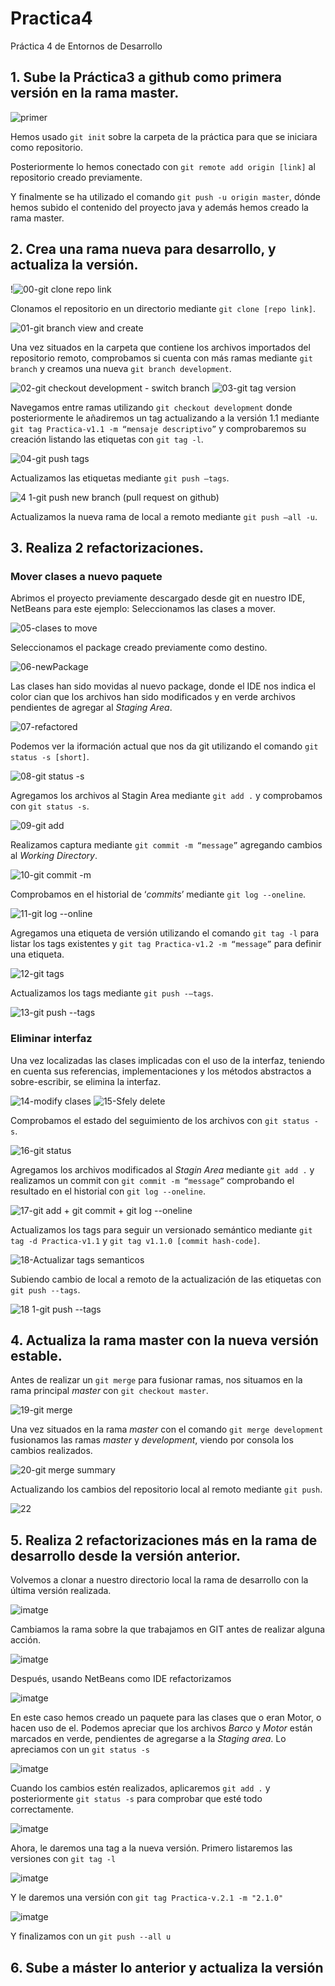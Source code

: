 # Practica4

Práctica 4 de Entornos de Desarrollo 

## 1. Sube la Práctica3 a github como primera versión en la rama master.

![primer](https://user-images.githubusercontent.com/95173613/157343854-e10bc4e4-ec97-4d57-b8df-58190e4b8802.png)

Hemos usado `git init` sobre la carpeta de la práctica para que se iniciara como repositorio.

Posteriormente lo hemos conectado con `git remote add origin [link]` al repositorio creado previamente. 

Y finalmente se ha utilizado el comando `git push -u origin master`, dónde hemos subido el contenido del proyecto java y además hemos creado la rama master.


## 2. Crea una rama nueva para desarrollo, y actualiza la versión.

!![00-git clone repo link](https://user-images.githubusercontent.com/77643882/158163542-120287a1-1ac1-49e3-9e73-9cac77862898.png)

Clonamos el repositorio en un directorio mediante `git clone [repo link]`.

![01-git branch view and create](https://user-images.githubusercontent.com/77643882/158163892-46ae095a-3cf8-485a-8846-6d73caf3dfdc.png)

Una vez situados en la carpeta que contiene los archivos importados del repositorio remoto,
comprobamos si cuenta con más ramas mediante `git branch` y creamos una nueva `git branch development`.

![02-git checkout development - switch branch](https://user-images.githubusercontent.com/77643882/158164201-c20c3e78-d6c3-426c-ad05-5bdb7335dd22.png)
![03-git tag version ](https://user-images.githubusercontent.com/77643882/158164473-28caad85-19fd-47e1-89ab-98c9a9317eb6.png)

Navegamos entre ramas utilizando `git checkout development` donde posteriormente le añadiremos un tag actualizando a la versión 1.1 mediante `git tag Practica-v1.1 -m “mensaje descriptivo”` y comprobaremos su creación listando las etiquetas con `git tag -l`.

![04-git push tags](https://user-images.githubusercontent.com/77643882/158164644-51922b9f-865f-4718-89c9-7ed356ab9152.png)

Actualizamos las etiquetas mediante `git push –tags`.

![4 1-git push new branch (pull request on github)](https://user-images.githubusercontent.com/77643882/158164861-07fc9954-a767-4908-9d07-678e37c64f0e.png)

Actualizamos la nueva rama de local a remoto mediante `git push –all -u`.

## 3. Realiza 2 refactorizaciones.

### Mover clases a nuevo paquete

Abrimos el proyecto previamente descargado desde git en nuestro IDE, NetBeans para este ejemplo:
Seleccionamos las clases a mover.

![05-clases to move](https://user-images.githubusercontent.com/77643882/158165232-995f2254-07f0-4d7a-ad31-fcc331859b11.png)

Seleccionamos el package creado previamente como destino.

![06-newPackage](https://user-images.githubusercontent.com/77643882/158165274-407d5741-8b14-4678-a756-9669e25214ff.png)

Las clases han sido movidas al nuevo package, donde el IDE nos indica el color cian que los archivos han sido modificados y en verde archivos pendientes de agregar al *Staging Area*.

![07-refactored](https://user-images.githubusercontent.com/77643882/158165330-1c52388d-71ee-439b-9f6d-6e8a2fd9a838.png)

Podemos ver la iformación actual que nos da git utilizando el comando `git status -s [short]`.

![08-git status -s](https://user-images.githubusercontent.com/77643882/158165407-60ea091e-185f-4a2c-994c-0df04c7ef9af.png)

Agregamos los archivos al Stagin Area mediante `git add .` y comprobamos con `git status -s`.

![09-git add ](https://user-images.githubusercontent.com/77643882/158165500-3af7f368-938d-4e71-8121-ae15604f1fb1.png)

Realizamos captura mediante `git commit -m “message”` agregando cambios al *Working Directory*.

![10-git commit -m](https://user-images.githubusercontent.com/77643882/158165917-90e273c6-bf93-4e21-88ac-14eb12798360.png)

Comprobamos en el historial de ‘*commits*’ mediante `git log --oneline`.

![11-git log --online](https://user-images.githubusercontent.com/77643882/158166039-459554a0-4b4c-4b8c-8a36-151a039d49fa.png)

Agregamos una etiqueta de versión utilizando el comando `git tag -l` para listar los tags existentes y `git tag Practica-v1.2 -m “message”` para definir una etiqueta.

![12-git tags](https://user-images.githubusercontent.com/77643882/158166135-289d568f-1f11-4ea6-861c-91c3f2ebedb2.png)

Actualizamos los tags mediante `git push -–tags`.

![13-git push --tags](https://user-images.githubusercontent.com/77643882/158166221-38313ea5-5558-4e81-9839-7ff03724b052.png)

### Eliminar interfaz

Una vez localizadas las clases implicadas con el uso de la interfaz, teniendo en cuenta sus referencias, implementaciones y los métodos abstractos a sobre-escribir, se elimina la interfaz.

![14-modify clases](https://user-images.githubusercontent.com/77643882/158166659-683c3827-1de9-4ef7-b6c4-3b32ce98993c.png)
![15-Sfely delete](https://user-images.githubusercontent.com/77643882/158166678-9c297466-f789-48b4-816f-6e77f46ed627.png)

Comprobamos el estado del seguimiento de los archivos con `git status -s`.

![16-git status](https://user-images.githubusercontent.com/77643882/158166889-48338955-c957-40f3-9976-ceb81aaf88d8.png)

Agregamos los archivos modificados al *Stagin Area* mediante `git add .` y realizamos un commit con `git commit -m “message”` comprobando el resultado en el historial con `git log --oneline`.

![17-git add  + git commit + git log --oneline](https://user-images.githubusercontent.com/77643882/158167047-a2c44ef0-6e01-470a-bb47-ce1a26a462bb.png)

Actualizamos los tags para seguir un versionado semántico mediante `git tag -d Practica-v1.1` y `git tag v1.1.0 [commit hash-code]`.

![18-Actualizar tags semanticos](https://user-images.githubusercontent.com/77643882/158167417-d5c8e97d-6706-4fb9-bd7c-3dd4b70cbbca.png)

Subiendo cambio de local a remoto de la actualización de las etiquetas con `git push --tags`.

![18 1-git push --tags](https://user-images.githubusercontent.com/77643882/158167489-3047a013-ec5b-4bb3-bb62-cd04b3f8f457.png)

## 4. Actualiza la rama master con la nueva versión estable.

Antes de realizar un `git merge` para fusionar ramas, nos situamos en la rama principal *master* con `git checkout master`.

![19-git merge](https://user-images.githubusercontent.com/77643882/158167835-8cac8f78-3a1e-4b72-8edf-50ac389c31cf.png)

Una vez situados en la rama *master* con el comando `git merge development` fusionamos las ramas *master* y *development*, viendo por consola los cambios realizados.

![20-git merge summary](https://user-images.githubusercontent.com/77643882/158167947-e7514c57-720b-49e5-8d5e-58e16cd38188.png)

Actualizando los cambios del repositorio local al remoto mediante `git push`.

![22](https://user-images.githubusercontent.com/77643882/158168402-1c9baed8-7d44-4a9d-a5b2-bda163c0ba22.png)

## 5. Realiza 2 refactorizaciones más en la rama de desarrollo desde la versión anterior.

Volvemos a clonar a nuestro directorio local la rama de desarrollo con la última versión realizada.

![imatge](https://user-images.githubusercontent.com/95173613/158573667-60cf15fd-f86b-4c03-8007-19ea446f0a90.png)

Cambiamos la rama sobre la que trabajamos en GIT antes de realizar alguna acción.

![imatge](https://user-images.githubusercontent.com/95173613/158575191-55e6b154-8f1b-48a2-8dc1-c68d08ca87bb.png)

Después, usando NetBeans como IDE refactorizamos

![imatge](https://user-images.githubusercontent.com/95173613/158574108-ff7f6d96-a64a-4bbc-afda-5d14e298ff72.png)

En este caso hemos creado un paquete para las clases que o eran Motor, o hacen uso de el. Podemos apreciar que los archivos *Barco* y *Motor* están marcados en verde, pendientes de agregarse a la *Staging area*. Lo apreciamos con un `git status -s`

![imatge](https://user-images.githubusercontent.com/95173613/158575812-9c985ded-3f84-4c61-8030-bd4572f7af5c.png)

Cuando los cambios estén realizados, aplicaremos `git add .` y posteriormente `git status -s` para comprobar que esté todo correctamente.

![imatge](https://user-images.githubusercontent.com/95173613/158576319-0145515a-e4ed-4961-8bb0-52699edce714.png)

Ahora, le daremos una tag a la nueva versión. Primero listaremos las versiones con `git tag -l`

![imatge](https://user-images.githubusercontent.com/95173613/158576600-66bda8db-efba-4519-886d-932b68b31d98.png)

Y le daremos una versión con `git tag Practica-v.2.1 -m "2.1.0"`

![imatge](https://user-images.githubusercontent.com/95173613/158576747-760e672a-218b-4c89-bade-478fc7b713ef.png)

Y finalizamos con un `git push --all u`

## 6. Sube a máster lo anterior y actualiza la versión
